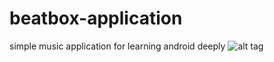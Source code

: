 # beatbox-application
simple music application for learning android deeply
![alt tag](http://s009.radikal.ru/i307/1607/df/ce4601755432.png "screenshot")
